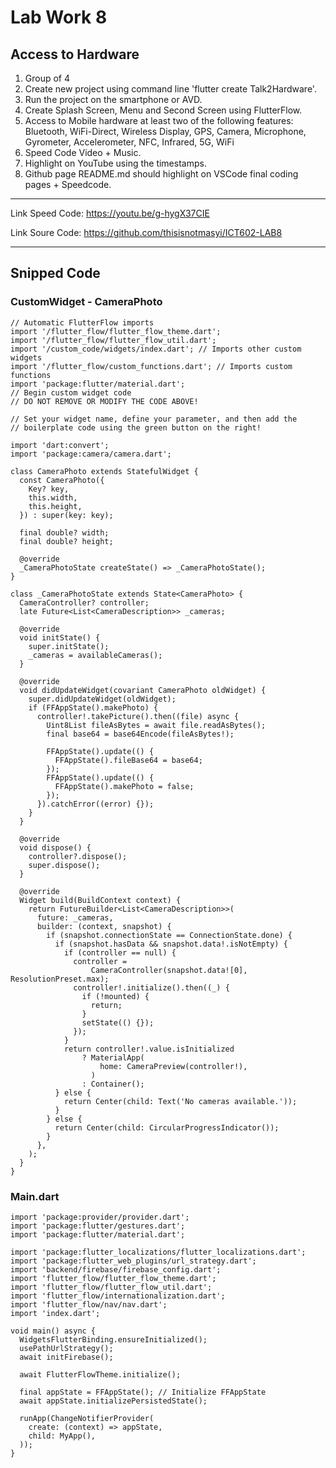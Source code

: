 # Lab Work 8

## Access to Hardware

1. Group of 4
2. Create new project using command line 'flutter create Talk2Hardware'.
3. Run the project on the smartphone or AVD.
4. Create Splash Screen, Menu and Second Screen using FlutterFlow.
5. Access to Mobile hardware at least two of the following features: Bluetooth, WiFi-Direct, Wireless Display, GPS, Camera, Microphone, Gyrometer, Accelerometer, NFC, Infrared, 5G, WiFi
6. Speed Code Video + Music.
7. Highlight on YouTube using the timestamps.
8. Github page README.md should highlight on VSCode final coding pages + Speedcode.

**********************************************
Link Speed Code: https://youtu.be/g-hygX37CIE

Link Soure Code: https://github.com/thisisnotmasyi/ICT602-LAB8

**********************************************

## Snipped Code
### CustomWidget - CameraPhoto
```
// Automatic FlutterFlow imports
import '/flutter_flow/flutter_flow_theme.dart';
import '/flutter_flow/flutter_flow_util.dart';
import '/custom_code/widgets/index.dart'; // Imports other custom widgets
import '/flutter_flow/custom_functions.dart'; // Imports custom functions
import 'package:flutter/material.dart';
// Begin custom widget code
// DO NOT REMOVE OR MODIFY THE CODE ABOVE!

// Set your widget name, define your parameter, and then add the
// boilerplate code using the green button on the right!

import 'dart:convert';
import 'package:camera/camera.dart';

class CameraPhoto extends StatefulWidget {
  const CameraPhoto({
    Key? key,
    this.width,
    this.height,
  }) : super(key: key);

  final double? width;
  final double? height;

  @override
  _CameraPhotoState createState() => _CameraPhotoState();
}

class _CameraPhotoState extends State<CameraPhoto> {
  CameraController? controller;
  late Future<List<CameraDescription>> _cameras;

  @override
  void initState() {
    super.initState();
    _cameras = availableCameras();
  }

  @override
  void didUpdateWidget(covariant CameraPhoto oldWidget) {
    super.didUpdateWidget(oldWidget);
    if (FFAppState().makePhoto) {
      controller!.takePicture().then((file) async {
        Uint8List fileAsBytes = await file.readAsBytes();
        final base64 = base64Encode(fileAsBytes!);

        FFAppState().update(() {
          FFAppState().fileBase64 = base64;
        });
        FFAppState().update(() {
          FFAppState().makePhoto = false;
        });
      }).catchError((error) {});
    }
  }

  @override
  void dispose() {
    controller?.dispose();
    super.dispose();
  }

  @override
  Widget build(BuildContext context) {
    return FutureBuilder<List<CameraDescription>>(
      future: _cameras,
      builder: (context, snapshot) {
        if (snapshot.connectionState == ConnectionState.done) {
          if (snapshot.hasData && snapshot.data!.isNotEmpty) {
            if (controller == null) {
              controller =
                  CameraController(snapshot.data![0], ResolutionPreset.max);
              controller!.initialize().then((_) {
                if (!mounted) {
                  return;
                }
                setState(() {});
              });
            }
            return controller!.value.isInitialized
                ? MaterialApp(
                    home: CameraPreview(controller!),
                  )
                : Container();
          } else {
            return Center(child: Text('No cameras available.'));
          }
        } else {
          return Center(child: CircularProgressIndicator());
        }
      },
    );
  }
}
```

### Main.dart
```
import 'package:provider/provider.dart';
import 'package:flutter/gestures.dart';
import 'package:flutter/material.dart';

import 'package:flutter_localizations/flutter_localizations.dart';
import 'package:flutter_web_plugins/url_strategy.dart';
import 'backend/firebase/firebase_config.dart';
import 'flutter_flow/flutter_flow_theme.dart';
import 'flutter_flow/flutter_flow_util.dart';
import 'flutter_flow/internationalization.dart';
import 'flutter_flow/nav/nav.dart';
import 'index.dart';

void main() async {
  WidgetsFlutterBinding.ensureInitialized();
  usePathUrlStrategy();
  await initFirebase();

  await FlutterFlowTheme.initialize();

  final appState = FFAppState(); // Initialize FFAppState
  await appState.initializePersistedState();

  runApp(ChangeNotifierProvider(
    create: (context) => appState,
    child: MyApp(),
  ));
}
```
